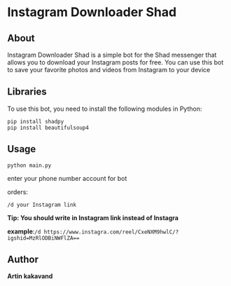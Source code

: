 # Instagram Downloader Shad

## About

Instagram Downloader Shad is a simple bot for the Shad messenger that allows you to download your Instagram posts for free. You can use this bot to save your favorite photos and videos from Instagram to your device

## Libraries

To use this bot, you need to install the following modules in Python:
```
pip install shadpy
pip install beautifulsoup4
```

## Usage

`python main.py`

enter your phone number account for bot

orders:

`/d your Instagram link`

**Tip: You should write in Instagram link instead of Instagra**

**example**:`/d https://www.instagra.com/reel/CxeNXM9hwlC/?igshid=MzRlODBiNWFlZA==`
## Author

**Artin kakavand**
